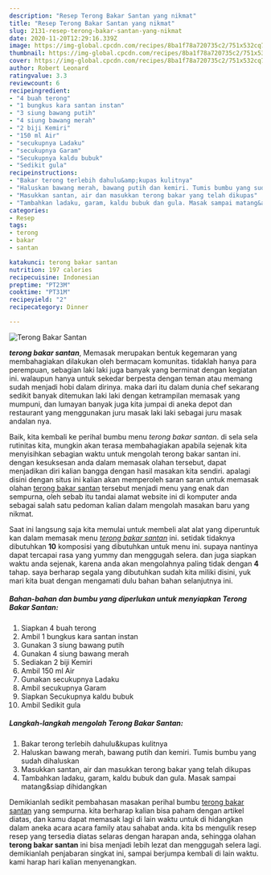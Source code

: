 ```yaml
---
description: "Resep Terong Bakar Santan yang nikmat"
title: "Resep Terong Bakar Santan yang nikmat"
slug: 2131-resep-terong-bakar-santan-yang-nikmat
date: 2020-11-20T12:29:16.339Z
image: https://img-global.cpcdn.com/recipes/8ba1f78a720735c2/751x532cq70/terong-bakar-santan-foto-resep-utama.jpg
thumbnail: https://img-global.cpcdn.com/recipes/8ba1f78a720735c2/751x532cq70/terong-bakar-santan-foto-resep-utama.jpg
cover: https://img-global.cpcdn.com/recipes/8ba1f78a720735c2/751x532cq70/terong-bakar-santan-foto-resep-utama.jpg
author: Robert Leonard
ratingvalue: 3.3
reviewcount: 6
recipeingredient:
- "4 buah terong"
- "1 bungkus kara santan instan"
- "3 siung bawang putih"
- "4 siung bawang merah"
- "2 biji Kemiri"
- "150 ml Air"
- "secukupnya Ladaku"
- "secukupnya Garam"
- "Secukupnya kaldu bubuk"
- "Sedikit gula"
recipeinstructions:
- "Bakar terong terlebih dahulu&amp;kupas kulitnya"
- "Haluskan bawang merah, bawang putih dan kemiri. Tumis bumbu yang sudah dihaluskan"
- "Masukkan santan, air dan masukkan terong bakar yang telah dikupas"
- "Tambahkan ladaku, garam, kaldu bubuk dan gula. Masak sampai matang&amp;siap dihidangkan"
categories:
- Resep
tags:
- terong
- bakar
- santan

katakunci: terong bakar santan 
nutrition: 197 calories
recipecuisine: Indonesian
preptime: "PT23M"
cooktime: "PT31M"
recipeyield: "2"
recipecategory: Dinner

---
```



![Terong Bakar Santan](https://img-global.cpcdn.com/recipes/8ba1f78a720735c2/751x532cq70/terong-bakar-santan-foto-resep-utama.jpg)

<b><i>terong bakar santan</i></b>, Memasak merupakan bentuk kegemaran yang membahagiakan dilakukan oleh bermacam komunitas. tidaklah hanya para perempuan, sebagian laki laki juga banyak yang berminat dengan kegiatan ini. walaupun hanya untuk sekedar berpesta dengan teman atau memang sudah menjadi hobi dalam dirinya. maka dari itu dalam dunia chef sekarang sedikit banyak ditemukan laki laki dengan ketrampilan memasak yang mumpuni, dan lumayan banyak juga kita jumpai di aneka depot dan restaurant yang menggunakan juru masak laki laki sebagai juru masak andalan nya.

Baik, kita kembali ke perihal bumbu menu <i>terong bakar santan</i>. di sela sela rutinitas kita, mungkin akan terasa membahagiakan apabila sejenak kita menyisihkan sebagian waktu untuk mengolah terong bakar santan ini. dengan kesuksesan anda dalam memasak olahan tersebut, dapat menjadikan diri kalian bangga dengan hasil masakan kita sendiri. apalagi disini dengan situs ini kalian akan memperoleh saran saran untuk memasak olahan <u>terong bakar santan</u> tersebut menjadi menu yang enak dan sempurna, oleh sebab itu tandai alamat website ini di komputer anda sebagai salah satu pedoman kalian dalam mengolah masakan baru yang nikmat.




Saat ini langsung saja kita memulai untuk membeli alat alat yang diperuntuk kan dalam memasak menu <u><i>terong bakar santan</i></u> ini. setidak tidaknya dibutuhkan <b>10</b> komposisi yang dibutuhkan untuk menu ini. supaya nantinya dapat tercapai rasa yang yummy dan menggugah selera. dan juga siapkan waktu anda sejenak, karena anda akan mengolahnya paling tidak dengan <b>4</b> tahap. saya berharap segala yang dibutuhkan sudah kita miliki disini, yuk mari kita buat dengan mengamati dulu bahan bahan selanjutnya ini.

<!--inarticleads1-->

##### Bahan-bahan dan bumbu yang diperlukan untuk menyiapkan Terong Bakar Santan:

1. Siapkan 4 buah terong
1. Ambil 1 bungkus kara santan instan
1. Gunakan 3 siung bawang putih
1. Gunakan 4 siung bawang merah
1. Sediakan 2 biji Kemiri
1. Ambil 150 ml Air
1. Gunakan secukupnya Ladaku
1. Ambil secukupnya Garam
1. Siapkan Secukupnya kaldu bubuk
1. Ambil Sedikit gula




<!--inarticleads2-->

##### Langkah-langkah mengolah Terong Bakar Santan:

1. Bakar terong terlebih dahulu&amp;kupas kulitnya
1. Haluskan bawang merah, bawang putih dan kemiri. Tumis bumbu yang sudah dihaluskan
1. Masukkan santan, air dan masukkan terong bakar yang telah dikupas
1. Tambahkan ladaku, garam, kaldu bubuk dan gula. Masak sampai matang&amp;siap dihidangkan




Demikianlah sedikit pembahasan masakan perihal bumbu <u>terong bakar santan</u> yang sempurna. kita berharap kalian bisa paham dengan artikel diatas, dan kamu dapat memasak lagi di lain waktu untuk di hidangkan dalam aneka acara acara family atau sahabat anda. kita bs mengulik resep resep yang tersedia diatas selaras dengan harapan anda, sehingga olahan <b>terong bakar santan</b> ini bisa menjadi lebih lezat dan menggugah selera lagi. demikianlah penjabaran singkat ini, sampai berjumpa kembali di lain waktu. kami harap hari kalian menyenangkan.
